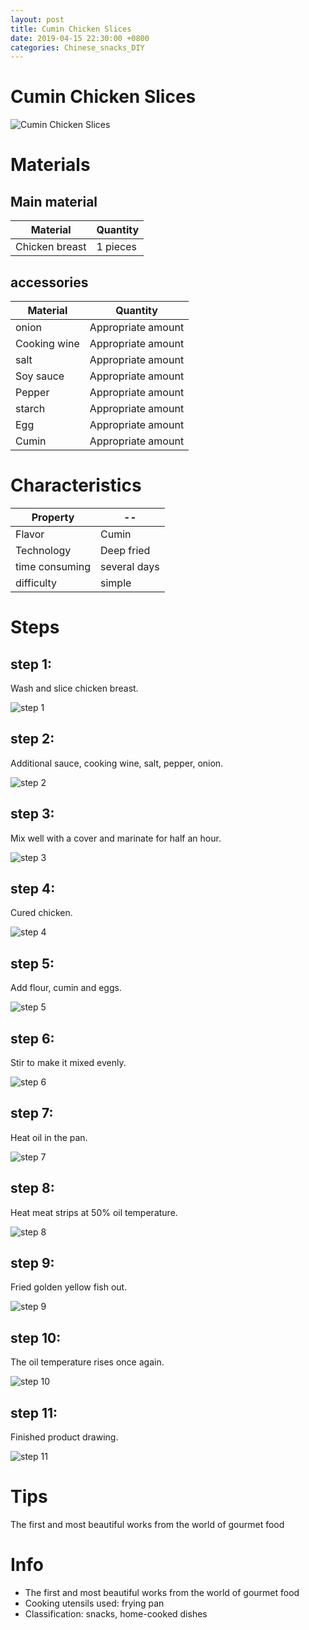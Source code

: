 ```yaml
---
layout: post
title: Cumin Chicken Slices
date: 2019-04-15 22:30:00 +0800
categories: Chinese_snacks_DIY
---
```


# Cumin Chicken Slices

![Cumin Chicken Slices]({{site.baseurl}}/img/402680/402680.jpg)

# Materials


## Main material

Material|Quantity
--|--
Chicken breast|1 pieces

## accessories

Material|Quantity
--|--
onion|Appropriate amount
Cooking wine|Appropriate amount
salt|Appropriate amount
Soy sauce|Appropriate amount
Pepper|Appropriate amount
starch|Appropriate amount
Egg|Appropriate amount
Cumin|Appropriate amount

# Characteristics

Property|--
--|--
Flavor|Cumin
Technology|Deep fried
time consuming|several days
difficulty|simple

# Steps

## step 1:

Wash and slice chicken breast.

![step 1]({{site.baseurl}}/img/402680/1.jpg)

## step 2:

Additional sauce, cooking wine, salt, pepper, onion.

![step 2]({{site.baseurl}}/img/402680/2.jpg)

## step 3:

Mix well with a cover and marinate for half an hour.

![step 3]({{site.baseurl}}/img/402680/3.jpg)

## step 4:

Cured chicken.

![step 4]({{site.baseurl}}/img/402680/4.jpg)

## step 5:

Add flour, cumin and eggs.

![step 5]({{site.baseurl}}/img/402680/5.jpg)

## step 6:

Stir to make it mixed evenly.

![step 6]({{site.baseurl}}/img/402680/6.jpg)

## step 7:

Heat oil in the pan.

![step 7]({{site.baseurl}}/img/402680/7.jpg)

## step 8:

Heat meat strips at 50% oil temperature.

![step 8]({{site.baseurl}}/img/402680/8.jpg)

## step 9:

Fried golden yellow fish out.

![step 9]({{site.baseurl}}/img/402680/9.jpg)

## step 10:

The oil temperature rises once again.

![step 10]({{site.baseurl}}/img/402680/10.jpg)

## step 11:

Finished product drawing.

![step 11]({{site.baseurl}}/img/402680/11.jpg)

# Tips

The first and most beautiful works from the world of gourmet food

# Info

- The first and most beautiful works from the world of gourmet food
- Cooking utensils used: frying pan
- Classification: snacks, home-cooked dishes